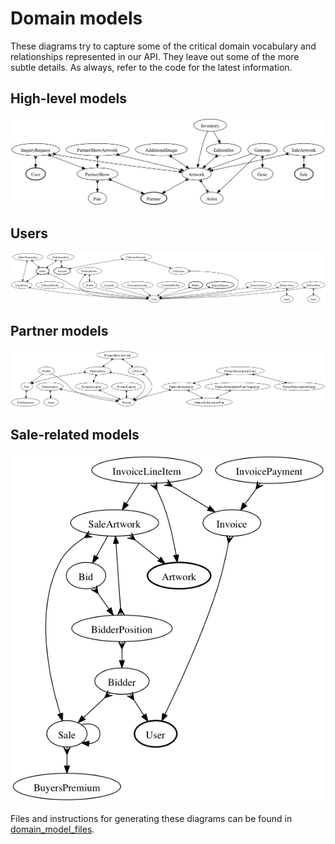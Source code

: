 # Domain models

These diagrams try to capture some of the critical domain vocabulary and relationships represented in our API. They leave out some of the more subtle details. As always, refer to the code for the latest information.

## High-level models

![high-level models](../images/platform_models_high_level.png)

## Users

![user models](../images/platform_models_users.png)

## Partner models

![partner models](../images/platform_models_partners.png)

## Sale-related models

![sale-related models](../images/platform_models_sales.png)

Files and instructions for generating these diagrams can be found in [domain_model_files](domain_model_files).
